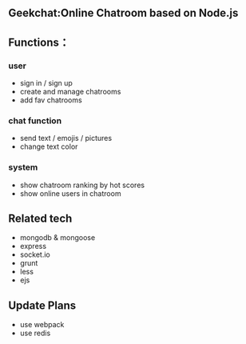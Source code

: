 ## Geekchat:Online Chatroom based on Node.js
    
## Functions：   
### user 
- sign in / sign up
- create and manage chatrooms
- add fav chatrooms

### chat function
- send text / emojis / pictures
- change text color
    
### system
- show chatroom ranking by hot scores
- show online users in chatroom

## Related tech
- mongodb & mongoose
- express
- socket.io
- grunt
- less
- ejs

## Update Plans
- use webpack
- use redis
